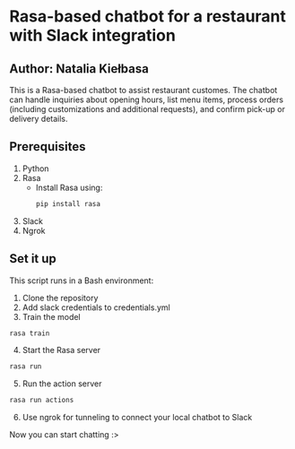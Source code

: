# Rasa-based chatbot for a restaurant with Slack integration

## Author: Natalia Kiełbasa

This is a Rasa-based chatbot to assist restaurant customes. The chatbot can handle inquiries about opening hours, list menu items, process orders (including customizations and additional requests), and confirm pick-up or delivery details.

## Prerequisites
1. Python
2. Rasa
   - Install Rasa using:
     ```bash
     pip install rasa
     ```
3. Slack
4. Ngrok


## Set it up
This script runs in a Bash environment:
1. Clone the repository
2. Add slack credentials to credentials.yml 
3. Train the model
```bash
rasa train
```
4. Start the Rasa server
```bash
rasa run
```
5. Run the action server
```bash
rasa run actions
```
6. Use ngrok for tunneling to connect your local chatbot to Slack

Now you can start chatting :>